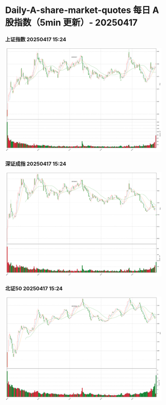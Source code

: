 
# Daily-A-share-market-quotes 每日 A 股指数（5min 更新）- 20250417

### 上证指数 20250417 15:24
![](./fig/2025/4/20250417-sh000001.png)

### 深证成指 20250417 15:24
![](./fig/2025/4/20250417-sz399001.png)

### 北证50 20250417 15:24
![](./fig/2025/4/20250417-bj899050.png)
